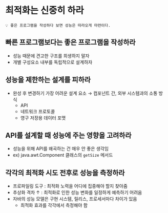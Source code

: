 # 최적화는 신중히 하라

```
💡 좋은 프로그램을 작성하다 보면 성능은 따라오게 마련이다.
```

## 빠른 프로그램보다는 좋은 프로그램을 작성하라

- 성능 때문에 견고한 구조를 희생하지 말자
- 개별 구성요소 내부를 독립적으로 설계하자

## 성능을 제한하는 설계를 피하라

- 완성 후 변경하기 가장 어려운 설계 요소 → 컴포넌트 간, 외부 시스템과의 소통 방식
    - API
    - 네트워크 프로토콜
    - 영구 저장용 데이터 포맷

## API를 설계할 때 성능에 주는 영향을 고려하라

- 성능을 위해 API를 왜곡하는 건 매우 안 좋은 생각임
- ex) java.awt.Component 클래스의 `getSize` 메서드

## 각각의 최적화 시도 전후로 성능을 측정하라

- 프로파일링 도구 : 최적화 노력을 어디에 집중해야 할지 찾아줌
- 추상화 격차 ↑ : 최적화로 인한 성능 변화를 일정하게 예측하기 어려움
- 자바의 성능 모델은 구현 시스템, 릴리스, 프로세서마다 차이가 있음
    - 최적화 효과를 각각에서 측정해야 함